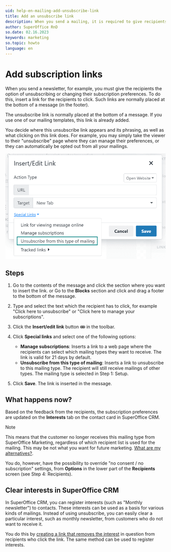 ```yaml
---
uid: help-en-mailing-add-unsubscribe-link
title: Add an unsubscribe link
description: When you send a mailing, it is required to give recipients the option of unsubscribing. Learn how you can add an unsubscribe link to your mailing in this how-to guide.
author: SuperOffice RnD
so.date: 02.16.2023
keywords: marketing
so.topic: howto
language: en
---
```


# Add subscription links

When you send a newsletter, for example, you must give the recipients the option of unsubscribing or changing their subscription preferences. To do this, insert a link for the recipients to click. Such links are normally placed at the bottom of a message (in the footer).

The unsubscribe link is normally placed at the bottom of a message. If you use one of our mailing templates, this link is already added.

You decide where this unsubscribe link appears and its phrasing, as well as what clicking on this link does. For example, you may simply take the viewer to their "unsubscribe" page where they can manage their preferences, or they can automatically be opted out from all your mailings.

![From the Insert/edit link symbol, click Special links and add your unsubscribe link -screenshot][img4]

## Steps

1. Go to the contents of the message and click the section where you want to insert the link.
    or
    Go to the **Blocks** section and click and drag a footer to the bottom of the message.

2. Type and select the text which the recipient has to click, for example "Click here to unsubscribe" or "Click here to manage your subscriptions".

3. Click the **Insert/edit link** button ![icon][img3] in the toolbar.

4. Click **Special links** and select one of the following options:
    * **Manage subscriptions**: Inserts a link to a web page where the recipients can select which mailing types they want to receive. The link is valid for 21 days by default.
    * **Unsubscribe from this type of mailing**: Inserts a link to unsubscribe to this mailing type. The recipient will still receive mailings of other types. The mailing type is selected in Step 1: Setup.

5. Click **Save**. The link is inserted in the message.

## What happens now?

Based on the feedback from the recipients, the subscription preferences are updated on the **Interests** tab on the contact card in SuperOffice CRM.

> [!NOTE]
> This means that the customer no longer receives this mailing type from SuperOffice Marketing, regardless of which recipient list is used for the mailing. This may be not what you want for future marketing. [What are my alternatives?][2].
>
> You do, however, have the possibility to override "no consent / no subscription" settings, from **Options** in the lower part of the **Recipients** screen (see Step 4: Recipients).

## <a id="clear-interests" />Clear interests in SuperOffice CRM

In SuperOffice CRM, you can register interests (such as "Monthly newsletter") to contacts. These interests can be used as a basis for various kinds of mailings. Instead of using unsubscribe, you can easily clear a particular interest, such as monthly newsletter, from customers who do not want to receive it.

You do this by [creating a link that removes the interest][4] in question from recipients who click the link. The same method can be used to register interests.

<!-- Referenced links -->
[2]: ../../../tracked-links/learn/examples.md
[4]: ../../../tracked-links/learn/define-link-actions.md#interests

<!-- Referenced images -->
[img3]: ../../../../../media/icons/marketing-and-forms/link.png
[img4]: ../../../../../media/loc/en/marketing/insert-edit-link-unsubscribe-mailing.png
